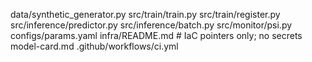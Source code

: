 data/synthetic_generator.py
src/train/train.py
src/train/register.py
src/inference/predictor.py
src/inference/batch.py
src/monitor/psi.py
configs/params.yaml
infra/README.md       # IaC pointers only; no secrets
model-card.md
.github/workflows/ci.yml
